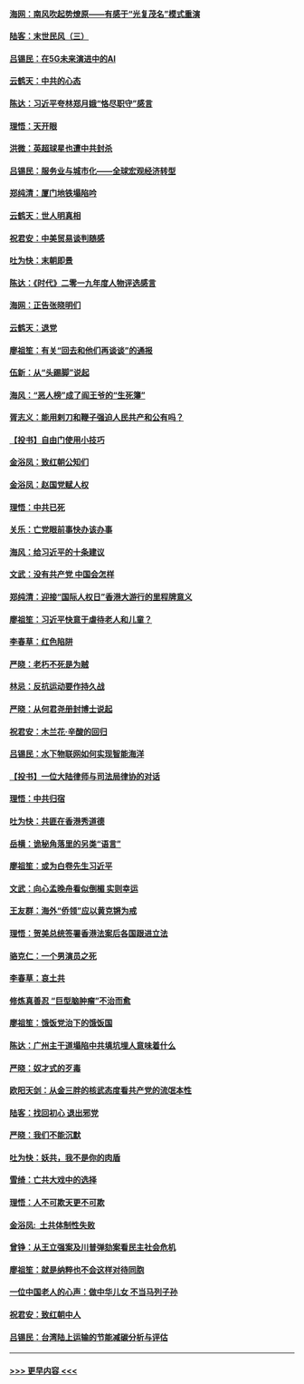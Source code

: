 #### [海网：南风吹起势燎原——有感于“光复茂名”模式重演](../pages/nsc993/n11732308.md?t=12200255) 
#### [陆客：末世民风（三）](../pages/nsc993/n11732211.md?t=12200255) 
#### [吕锡民：在5G未来演进中的AI](../pages/nsc993/n11730010.md?t=12200255) 
#### [云鹤天：中共的心态](../pages/nsc993/n11729906.md?t=12200255) 
#### [陈达：习近平夸林郑月娥“恪尽职守”感言](../pages/nsc993/n11729881.md?t=12200255) 
#### [理悟：天开眼](../pages/nsc993/n11729699.md?t=12200255) 
#### [洪微：英超球星也遭中共封杀](../pages/nsc993/n11727243.md?t=12200255) 
#### [吕锡民：服务业与城市化——全球宏观经济转型](../pages/nsc993/n11725845.md?t=12200255) 
#### [郑纯清：厦门地铁塌陷吟](../pages/nsc993/n11725813.md?t=12200255) 
#### [云鹤天：世人明真相](../pages/nsc993/n11725621.md?t=12200255) 
#### [祝君安：中美贸易谈判随感](../pages/nsc993/n11725609.md?t=12200255) 
#### [吐为快：末朝即景](../pages/nsc993/n11723365.md?t=12200255) 
#### [陈达：《时代》二零一九年度人物评选感言](../pages/nsc993/n11723337.md?t=12200255) 
#### [海网：正告张晓明们](../pages/nsc993/n11723228.md?t=12200255) 
#### [云鹤天：退党](../pages/nsc993/n11723056.md?t=12200255) 
#### [廖祖笙：有关“回去和他们再谈谈”的通报](../pages/nsc993/n11722442.md?t=12200255) 
#### [伍新：从“头踢脚”说起](../pages/nsc993/n11722429.md?t=12200255) 
#### [海风：“恶人榜”成了阎王爷的“生死簿”](../pages/nsc993/n11722272.md?t=12200255) 
#### [胥志义：能用剌刀和鞭子强迫人民共产和公有吗？](../pages/nsc993/n11720569.md?t=12200255) 
#### [【投书】自由门使用小技巧](../pages/nsc993/n11720180.md?t=12200255) 
#### [金浴凤：致红朝公知们](../pages/nsc993/n11720563.md?t=12200255) 
#### [金浴凤：赵国党赋人权](../pages/nsc993/n11720533.md?t=12200255) 
#### [理悟：中共已死](../pages/nsc993/n11720233.md?t=12200255) 
#### [关乐：亡党眼前事快办该办事](../pages/nsc993/n11719160.md?t=12200255) 
#### [海风：给习近平的十条建议](../pages/nsc993/n11717616.md?t=12200255) 
#### [文武：没有共产党 中国会怎样](../pages/nsc993/n11717584.md?t=12200255) 
#### [郑纯清：迎接“国际人权日”香港大游行的里程牌意义](../pages/nsc993/n11717417.md?t=12200255) 
#### [廖祖笙：习近平快意于虐待老人和儿童？](../pages/nsc993/n11715313.md?t=12200255) 
#### [李春草：红色陷阱](../pages/nsc993/n11715029.md?t=12200255) 
#### [严晓：老朽不死是为贼](../pages/nsc993/n11712910.md?t=12200255) 
#### [林忌：反抗运动要作持久战](../pages/nsc993/n11712623.md?t=12200255) 
#### [严晓：从何君尧册封博士说起](../pages/nsc993/n11712465.md?t=12200255) 
#### [祝君安：木兰花·辛酸的回归](../pages/nsc993/n11712381.md?t=12200255) 
#### [吕锡民：水下物联网如何实现智能海洋](../pages/nsc993/n11711158.md?t=12200255) 
#### [【投书】一位大陆律师与司法局律协的对话](../pages/nsc993/n11709675.md?t=12200255) 
#### [理悟：中共归宿](../pages/nsc993/n11710059.md?t=12200255) 
#### [吐为快：共匪在香港秀道德](../pages/nsc993/n11709979.md?t=12200255) 
#### [岳横：诡秘角落里的另类“语言”](../pages/nsc993/n11709792.md?t=12200255) 
#### [廖祖笙：或为白卷先生习近平](../pages/nsc993/n11708330.md?t=12200255) 
#### [文武：向心孟晚舟看似倒楣 实则幸运](../pages/nsc993/n11708236.md?t=12200255) 
#### [王友群：海外“侨领”应以黄克锵为戒](../pages/nsc993/n11706176.md?t=12200255) 
#### [理悟：贺美总统签署香港法案后各国跟进立法](../pages/nsc993/n11706853.md?t=12200255) 
#### [骆克仁：一个男演员之死](../pages/nsc993/n11706677.md?t=12200255) 
#### [李春草：哀土共](../pages/nsc993/n11706255.md?t=12200255) 
#### [修炼真善忍 “巨型脑肿瘤”不治而愈](../pages/nsc993/n11705340.md?t=12200255) 
#### [廖祖笙：饿饭党治下的饿饭国](../pages/nsc993/n11705085.md?t=12200255) 
#### [陈达：广州主干道塌陷中共填坑埋人意味着什么](../pages/nsc993/n11705046.md?t=12200255) 
#### [严晓：奴才式的歹毒](../pages/nsc993/n11704826.md?t=12200255) 
#### [欧阳天剑：从金三胖的核武态度看共产党的流氓本性](../pages/nsc993/n11702238.md?t=12200255) 
#### [陆客：找回初心 退出邪党](../pages/nsc993/n11702213.md?t=12200255) 
#### [严晓：我们不能沉默](../pages/nsc993/n11702110.md?t=12200255) 
#### [吐为快：妖共，我不是你的肉盾](../pages/nsc993/n11701366.md?t=12200255) 
#### [雪绮：亡共大戏中的选择](../pages/nsc993/n11699922.md?t=12200255) 
#### [理悟：人不可欺天更不可欺](../pages/nsc993/n11699657.md?t=12200255) 
#### [金浴凤:  土共体制性失败](../pages/nsc993/n11699361.md?t=12200255) 
#### [曾铮：从王立强案及川普弹劾案看民主社会危机](../pages/nsc993/n11699318.md?t=12200255) 
#### [廖祖笙：就是纳粹也不会这样对待同胞](../pages/nsc993/n11697658.md?t=12200255) 
#### [一位中国老人的心声：做中华儿女 不当马列子孙](../pages/nsc993/n11697525.md?t=12200255) 
#### [祝君安：致红朝中人](../pages/nsc993/n11697518.md?t=12200255) 
#### [吕锡民：台湾陆上运输的节能减碳分析与评估](../pages/nsc993/n11694983.md?t=12200255) 

----
#### [ >>> 更早内容 <<< ](../indexes/nsc993-earlier.md)
